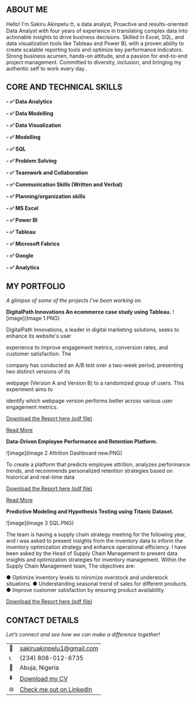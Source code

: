<!--Section 1: Introduce your self-->
## ABOUT ME

Hello! I'm Sakiru Akinpelu 🤓, a data analyst, Proactive and results-oriented Data Analyst with four years of experience in translating complex data into actionable insights to drive business decisions. Skilled in Excel, SQL, and data visualization tools like Tableau and Power BI, with a proven ability to create scalable reporting tools and optimize key performance indicators. Strong business acumen, hands-on attitude, and a passion for end-to-end project management. Committed to diversity, inclusion, and bringing my authentic self to work every day..


<!--Mention your top/relevant skills here - core and soft skills-->
## CORE AND TECHNICAL SKILLS 

**- ✅ Data Analytics** 

**- ✅ Data Modelling**

**- ✅ Data Visualization**  

**- ✅ Modelling**

**- ✅ SQL**   

**- ✅ Problem Solving**

**- ✅ Teamwork and Collaboration**  

**- ✅ Communication Skills  (Written and Verbal)**

**- ✅ Planning/organization skills** 

**- ✅ MS Excel**

**- ✅ Power BI**         

**- ✅ Tableau**

**- ✅ Microsoft Fabrics**          

**- ✅ Google**

**- ✅ Analytics**


<!--Section 2: List 3-4 key projects-->
## MY PORTFOLIO 

*A glimpse of some of the projects I've been working on.*

**DigitalPath Innovations An ecommerce case study using Tableau.**
![image](Image 1.PNG)

DigitalPath Innovations, a leader in digital marketing solutions, seeks to enhance its website's user

experience to improve engagement metrics, conversion rates, and customer satisfaction. The

company has conducted an A/B test over a two-week period, presenting two distinct versions of its

webpage (Version A and Version B) to a randomized group of users. This experiment aims to

identify which webpage version performs better across various user engagement metrics.

<a href="pdf 1 Tableau.pdf">Download the Report here (pdf file)</a>



[Read More](https://www.linkedin.com/pulse/predictive-modeling-hypothesis-testing-using-titanic-dataset-anietie/)

**Data-Driven Employee Performance and Retention Platform.**

![image](Image 2 Attrition Dashboard new.PNG)

To create a platform that predicts employee attrition, analyzes performance trends, and recommends personalized retention strategies based on historical and real-time data 

<a href="Pdf 2 Team Vega Project Presentation .pdf">Download the Report here (pdf file)</a>

[Read More](https://www.linkedin.com/pulse/predictive-modeling-hypothesis-testing-using-titanic-dataset-anietie/)

**Predictive Modeling and Hypothesis Testing using Titanic Dataset.**

![image](Image 3 SQL.PNG)

The team is having a supply chain strategy meeting for the following year, and i was asked to present insights from the inventory data to inform the inventory optimization strategy and enhance operational efficiency.
I have been asked by the Head of Supply Chain Management to present data insights and optimization strategies for inventory management. Within the Supply Chain Management team, The objectives are:

● Optimize inventory levels to minimize overstock and understock situations.
● Understanding seasonal trend of sales for different products.
● Improve customer satisfaction by ensuring product availability.

<a href="17 How to Present Data to Executives by Anietie Etuk.pdf">Download the Report here (pdf file)</a>


## CONTACT DETAILS

*Let’s connect and see how we can make a difference together!*
<table>
  <tbody>
    <tr>
      <td>📧</td>
      <td><a href="mailto:sakiruakinpelu1@gmail.com">sakiruakinpelu1@gmail.com</a></td>
    </tr>
    <tr>
      <td>📞</td>
      <td>(234) 808-012-6735</td>
    </tr>
    <tr>
      <td>📍</td>
      <td>Abuja, Nigeria</td>
    </tr>
    <tr>
      <td>⬇️</td>
      <td><a href="Sakiru Akinpelu Ayobanji CV (1).pdf">Download my CV</a></td>
    </tr>
    <tr>
      <td>🌐</td>
      <td><a href="https://www.linkedin.com/in/sakiruakinpelu/">Check me out on LinkedIn</a></td>
    </tr>
  </tbody>
</table>
